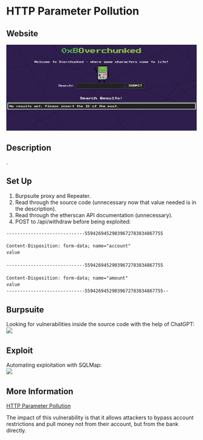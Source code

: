# HTTP Parameter Pollution

## Website 

<img src= "website.PNG">

## Description

. 

## Set Up

1. Burpsuite proxy and Repeater.
2. Read through the source code (unnecessary now that value needed is in the description).
3. Read through the etherscan API documentation (unnecessary). 
4. POST to /api/withdraw before being exploited:
  ```html
-----------------------------55942694529039672783834867755

Content-Disposition: form-data; name="account"
value

-----------------------------55942694529039672783834867755

Content-Disposition: form-data; name="amount"
value
-----------------------------55942694529039672783834867755--
```

## Burpsuite
Looking for vulnerabilities inside the source code with the help of ChatGPT:
<br>
<img src= "chatgpt_exploitation.PNG">



## Exploit
Automating exploitation with SQLMap: 
<br>
<img src= "exploiting_with_sqlmap.PNG">

## More Information
[HTTP Parameter Pollution](https://book.hacktricks.xyz/pentesting-web/parameter-pollution)
<summary> The impact of this vulnerability is that it allows attackers to bypass account restrictions and pull money not from their account, but from the bank directly.</summary>

